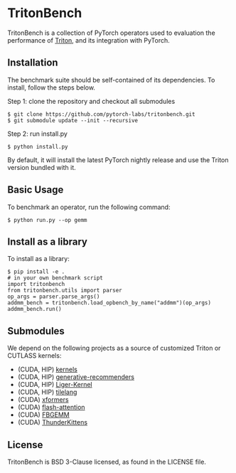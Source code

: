 # TritonBench

TritonBench is a collection of PyTorch operators used to evaluation the performance of [Triton](https://github.com/triton-lang/triton),
and its integration with PyTorch.


## Installation

The benchmark suite should be self-contained of its dependencies. To install, follow the steps below.


Step 1: clone the repository and checkout all submodules

```
$ git clone https://github.com/pytorch-labs/tritonbench.git
$ git submodule update --init --recursive
```

Step 2: run install.py

```
$ python install.py
```

By default, it will install the latest PyTorch nightly release and use the Triton version bundled with it.

## Basic Usage

To benchmark an operator, run the following command:

```
$ python run.py --op gemm
```

## Install as a library

To install as a library:

```
$ pip install -e .
# in your own benchmark script
import tritonbench
from tritonbench.utils import parser
op_args = parser.parse_args()
addmm_bench = tritonbench.load_opbench_by_name("addmm")(op_args)
addmm_bench.run()
```

## Submodules

We depend on the following projects as a source of customized Triton or CUTLASS kernels:

* (CUDA, HIP) [kernels](https://github.com/triton-lang/kernels)
* (CUDA, HIP) [generative-recommenders](https://github.com/facebookresearch/generative-recommenders)
* (CUDA, HIP) [Liger-Kernel](https://github.com/linkedin/Liger-Kernel)
* (CUDA, HIP) [tilelang](https://github.com/tile-ai/tilelang)
* (CUDA) [xformers](https://github.com/facebookresearch/xformers)
* (CUDA) [flash-attention](https://github.com/Dao-AILab/flash-attention)
* (CUDA) [FBGEMM](https://github.com/pytorch/FBGEMM)
* (CUDA) [ThunderKittens](https://github.com/HazyResearch/ThunderKittens)


## License
TritonBench is BSD 3-Clause licensed, as found in the LICENSE file.
